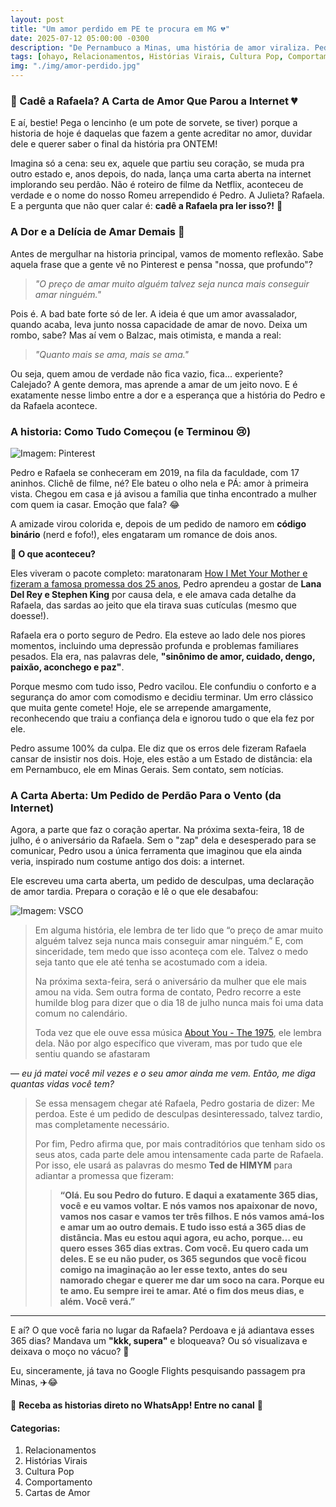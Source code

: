 ```yaml
---
layout: post
title: "Um amor perdido em PE te procura em MG 💔"
date: 2025-07-12 05:00:00 -0300
description: "De Pernambuco a Minas, uma história de amor viraliza. Pedro busca o perdão de Rafaela com uma carta emocionante antes do aniversário dela. Ajude a encontrar!"
tags: [ohayo, Relacionamentos, Histórias Virais, Cultura Pop, Comportamento, Cartas de Amor]
img: "./img/amor-perdido.jpg"
---
```


### 💌 Cadê a Rafaela? A Carta de Amor Que Parou a Internet 💔

E aí, bestie! Pega o lencinho (e um pote de sorvete, se tiver) porque a historia de hoje é daquelas que fazem a gente acreditar no amor, duvidar dele e querer saber o final da história pra ONTEM!

Imagina só a cena: seu ex, aquele que partiu seu coração, se muda pra outro estado e, anos depois, do nada, lança uma carta aberta na internet implorando seu perdão. Não é roteiro de filme da Netflix, aconteceu de verdade e o nome do nosso Romeu arrependido é Pedro. A Julieta? Rafaela. E a pergunta que não quer calar é: **cadê a Rafaela pra ler isso?!** 😬

### A Dor e a Delícia de Amar Demais 🥀

Antes de mergulhar na historia principal, vamos de momento reflexão. Sabe aquela frase que a gente vê no Pinterest e pensa "nossa, que profundo"?

> _"O preço de amar muito alguém talvez seja nunca mais conseguir amar ninguém."_

Pois é. A bad bate forte só de ler. A ideia é que um amor avassalador, quando acaba, leva junto nossa capacidade de amar de novo. Deixa um rombo, sabe? Mas aí vem o Balzac, mais otimista, e manda a real:

> _"Quanto mais se ama, mais se ama."_

Ou seja, quem amou de verdade não fica vazio, fica... experiente? Calejado? A gente demora, mas aprende a amar de um jeito novo. E é exatamente nesse limbo entre a dor e a esperança que a história do Pedro e da Rafaela acontece.

### A historia: Como Tudo Começou (e Terminou 😢)

![Imagem: Pinterest](https://media.beehiiv.com/uploads/asset/file/c2fe0d26-25a1-4c31-a952-445fb4115436/f54abc19-b650-43c1-acae-81db6cd6db73_736x824.jpg)

Pedro e Rafaela se conheceram em 2019, na fila da faculdade, com 17 aninhos. Clichê de filme, né? Ele bateu o olho nela e PÁ: amor à primeira vista. Chegou em casa e já avisou a família que tinha encontrado a mulher com quem ia casar. Emoção que fala? 😂

A amizade virou colorida e, depois de um pedido de namoro em **código binário** (nerd e fofo!), eles engataram um romance de dois anos.

**🛑 O que aconteceu?**

Eles viveram o pacote completo: maratonaram [How I Met Your Mother e fizeram a famosa promessa dos 25 anos](https://www.youtube.com/watch?v=O_okyGcVcPc), Pedro aprendeu a gostar de **Lana Del Rey e Stephen King** por causa dela, e ele amava cada detalhe da Rafaela, das sardas ao jeito que ela tirava suas cutículas (mesmo que doesse!).

Rafaela era o porto seguro de Pedro. Ela esteve ao lado dele nos piores momentos, incluindo uma depressão profunda e problemas familiares pesados. Ela era, nas palavras dele, **"sinônimo de amor, cuidado, dengo, paixão, aconchego e paz"**.

Porque mesmo com tudo isso, Pedro vacilou. Ele confundiu o conforto e a segurança do amor com comodismo e decidiu terminar. Um erro clássico que muita gente comete! Hoje, ele se arrepende amargamente, reconhecendo que traiu a confiança dela e ignorou tudo o que ela fez por ele.

Pedro assume 100% da culpa. Ele diz que os erros dele fizeram Rafaela cansar de insistir nos dois. Hoje, eles estão a um Estado de distância: ela em Pernambuco, ele em Minas Gerais. Sem contato, sem notícias.

### A Carta Aberta: Um Pedido de Perdão Para o Vento (da Internet)

Agora, a parte que faz o coração apertar. Na próxima sexta-feira, 18 de julho, é o aniversário da Rafaela. Sem o "zap" dela e desesperado para se comunicar, Pedro usou a única ferramenta que imaginou que ela ainda veria, inspirado num costume antigo dos dois: a internet.

Ele escreveu uma carta aberta, um pedido de desculpas, uma declaração de amor tardia. Prepara o coração e lê o que ele desabafou:

![Imagem: VSCO](https://media.beehiiv.com/uploads/asset/file/62c78f24-aa1a-4f24-9af4-8ee62b8647ac/660cd1e9-2d37-41ff-be1d-e742145690b8_736x981.jpg)
> 
> Em alguma história, ele lembra de ter lido que “o preço de amar muito alguém talvez seja nunca mais conseguir amar ninguém.” E, com sinceridade, tem medo que isso aconteça com ele. Talvez o medo seja tanto que ele até tenha se acostumado com a ideia.
> 
> Na próxima sexta-feira, será o aniversário da mulher que ele mais amou na vida. Sem outra forma de contato, Pedro recorre a este humilde blog para dizer que o dia 18 de julho nunca mais foi uma data comum no calendário.
> 
> Toda vez que ele ouve essa música [About You - The 1975](https://www.youtube.com/watch?v=tGv7CUutzqU), ele lembra dela. Não por algo específico que viveram, mas por tudo que ele sentiu quando se afastaram 

— _eu já matei você mil vezes e o seu amor ainda me vem. Então, me diga quantas vidas você tem?_
> 
> Se essa mensagem chegar até Rafaela, Pedro gostaria de dizer: Me perdoa. Este é um pedido de desculpas desinteressado, talvez tardio, mas completamente necessário.
> 
> Por fim, Pedro afirma que, por mais contraditórios que tenham sido os seus atos, cada parte dele amou intensamente cada parte de Rafaela. Por isso, ele usará as palavras do mesmo **Ted de HIMYM** para adiantar a promessa que fizeram:
> 
> > **“Olá. Eu sou Pedro do futuro. E daqui a exatamente 365 dias, você e eu vamos voltar. E nós vamos nos apaixonar de novo, vamos nos casar e vamos ter três filhos. E nós vamos amá-los e amar um ao outro demais. E tudo isso está a 365 dias de distância. Mas eu estou aqui agora, eu acho, porque… eu quero esses 365 dias extras. Com você. Eu quero cada um deles. E se eu não puder, os 365 segundos que você ficou comigo na imaginação ao ler esse texto, antes do seu namorado chegar e querer me dar um soco na cara. Porque eu te amo. Eu sempre irei te amar. Até o fim dos meus dias, e além. Você verá.”**

----------

E aí? O que você faria no lugar da Rafaela? Perdoava e já adiantava esses 365 dias? Mandava um **"kkk, supera"** e bloqueava? 
Ou só visualizava e deixava o moço no vácuo? 🤔 

Eu, sinceramente, já tava no Google Flights pesquisando passagem pra Minas, ✈️😂

🌟 **Receba as historias direto no WhatsApp! Entre no canal** 📲
    

#### **Categorias:**

1.  Relacionamentos    
2.  Histórias Virais    
3.  Cultura Pop    
4.  Comportamento    
5.  Cartas de Amor

